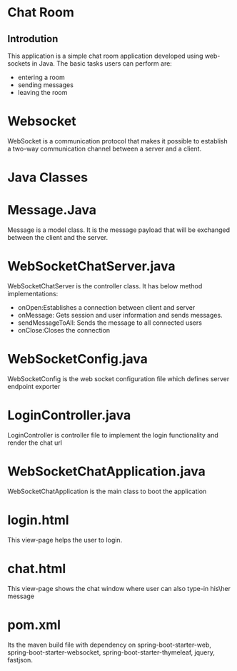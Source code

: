 # Chat Room 
## Introdution
This application is a simple chat room application developed using web-sockets in Java. The basic tasks users can perform are:

- entering a room
- sending messages
- leaving the room

# Websocket
WebSocket is a communication protocol that makes it possible to establish a two-way communication channel between a server and a client.

# Java Classes

# Message.Java
Message is a model class. It is the message payload that will be exchanged between the client and the server.

# WebSocketChatServer.java
WebSocketChatServer is the controller class. It has below method implementations:

- onOpen:Establishes a connection between client and server
- onMessage: Gets session and user information and sends messages.
- sendMessageToAll: Sends the message to all connected users
- onClose:Closes the connection

# WebSocketConfig.java
WebSocketConfig is the web socket configuration file which defines server endpoint exporter

# LoginController.java
LoginController is controller file to implement the login functionality and render the chat url

# WebSocketChatApplication.java
WebSocketChatApplication is the main class to boot the application

# login.html
This view-page helps the user to login.

# chat.html
This view-page shows the chat window where user can also type-in his\her message

# pom.xml
Its the maven build file with dependency on spring-boot-starter-web, spring-boot-starter-websocket, spring-boot-starter-thymeleaf, jquery, fastjson.
